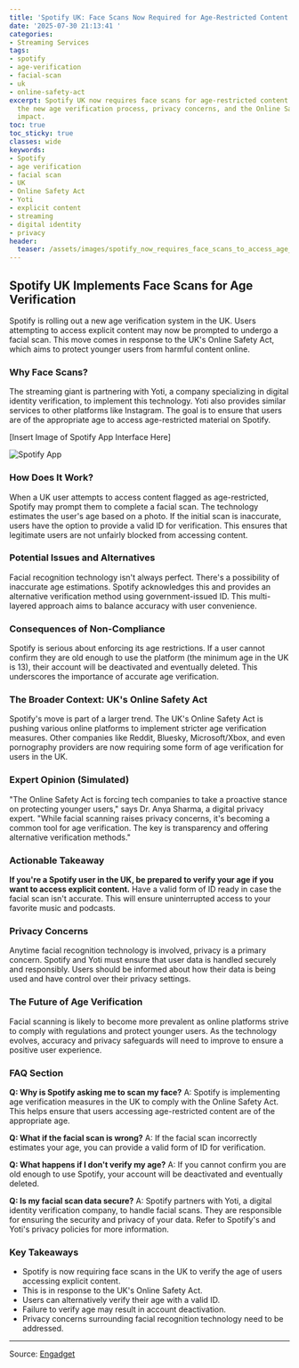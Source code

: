 ```yaml
---
title: 'Spotify UK: Face Scans Now Required for Age-Restricted Content'
date: '2025-07-30 21:13:41 '
categories:
- Streaming Services
tags:
- spotify
- age-verification
- facial-scan
- uk
- online-safety-act
excerpt: Spotify UK now requires face scans for age-restricted content. Learn about
  the new age verification process, privacy concerns, and the Online Safety Act's
  impact.
toc: true
toc_sticky: true
classes: wide
keywords:
- Spotify
- age verification
- facial scan
- UK
- Online Safety Act
- Yoti
- explicit content
- streaming
- digital identity
- privacy
header:
  teaser: /assets/images/spotify_now_requires_face_scans_to_access_age_rest_20250730211341.jpg
---
```


## Spotify UK Implements Face Scans for Age Verification

Spotify is rolling out a new age verification system in the UK. Users attempting to access explicit content may now be prompted to undergo a facial scan. This move comes in response to the UK's Online Safety Act, which aims to protect younger users from harmful content online.

### Why Face Scans?

The streaming giant is partnering with Yoti, a company specializing in digital identity verification, to implement this technology. Yoti also provides similar services to other platforms like Instagram. The goal is to ensure that users are of the appropriate age to access age-restricted material on Spotify.

[Insert Image of Spotify App Interface Here]

![Spotify App](https://o.aolcdn.com/images/dims?image_uri=https%3A%2F%2Fs.yimg.com%2Fos%2Fcreatr-uploaded-images%2F2025-07%2F4f488d20-6d88-11f0-b6fe-1643f6354a10&resize=1400%2C933&client=19f2b5e49a271b2bde77&signature=02f06e96c09c9458fa07d1f29801107dc62b9ad7)

### How Does It Work?

When a UK user attempts to access content flagged as age-restricted, Spotify may prompt them to complete a facial scan. The technology estimates the user's age based on a photo. If the initial scan is inaccurate, users have the option to provide a valid ID for verification. This ensures that legitimate users are not unfairly blocked from accessing content.

### Potential Issues and Alternatives

Facial recognition technology isn't always perfect. There's a possibility of inaccurate age estimations. Spotify acknowledges this and provides an alternative verification method using government-issued ID. This multi-layered approach aims to balance accuracy with user convenience.

### Consequences of Non-Compliance

Spotify is serious about enforcing its age restrictions. If a user cannot confirm they are old enough to use the platform (the minimum age in the UK is 13), their account will be deactivated and eventually deleted. This underscores the importance of accurate age verification.

### The Broader Context: UK's Online Safety Act

Spotify's move is part of a larger trend. The UK's Online Safety Act is pushing various online platforms to implement stricter age verification measures. Other companies like Reddit, Bluesky, Microsoft/Xbox, and even pornography providers are now requiring some form of age verification for users in the UK.

### Expert Opinion (Simulated)

"The Online Safety Act is forcing tech companies to take a proactive stance on protecting younger users," says Dr. Anya Sharma, a digital privacy expert. "While facial scanning raises privacy concerns, it's becoming a common tool for age verification. The key is transparency and offering alternative verification methods."

### Actionable Takeaway

**If you're a Spotify user in the UK, be prepared to verify your age if you want to access explicit content.** Have a valid form of ID ready in case the facial scan isn't accurate. This will ensure uninterrupted access to your favorite music and podcasts.

### Privacy Concerns

Anytime facial recognition technology is involved, privacy is a primary concern. Spotify and Yoti must ensure that user data is handled securely and responsibly. Users should be informed about how their data is being used and have control over their privacy settings.

### The Future of Age Verification

Facial scanning is likely to become more prevalent as online platforms strive to comply with regulations and protect younger users. As the technology evolves, accuracy and privacy safeguards will need to improve to ensure a positive user experience.

### FAQ Section

**Q: Why is Spotify asking me to scan my face?**
A: Spotify is implementing age verification measures in the UK to comply with the Online Safety Act. This helps ensure that users accessing age-restricted content are of the appropriate age.

**Q: What if the facial scan is wrong?**
A: If the facial scan incorrectly estimates your age, you can provide a valid form of ID for verification.

**Q: What happens if I don't verify my age?**
A: If you cannot confirm you are old enough to use Spotify, your account will be deactivated and eventually deleted.

**Q: Is my facial scan data secure?**
A: Spotify partners with Yoti, a digital identity verification company, to handle facial scans. They are responsible for ensuring the security and privacy of your data. Refer to Spotify's and Yoti's privacy policies for more information.

### Key Takeaways

*   Spotify is now requiring face scans in the UK to verify the age of users accessing explicit content.
*   This is in response to the UK's Online Safety Act.
*   Users can alternatively verify their age with a valid ID.
*   Failure to verify age may result in account deactivation.
*   Privacy concerns surrounding facial recognition technology need to be addressed.

---

Source: [Engadget](https://www.engadget.com/entertainment/streaming/spotify-now-requires-face-scans-to-access-age-restricted-content-in-the-uk-210738192.html?src=rss)